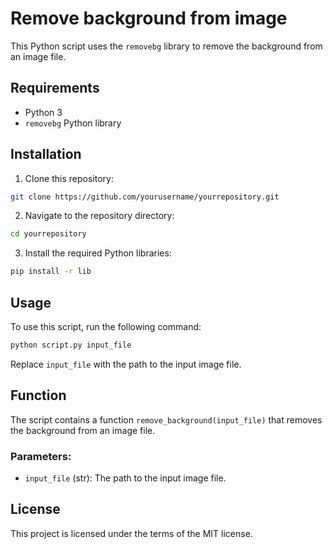 # Remove background from image

This Python script uses the `removebg` library to remove the background from an image file.

## Requirements

- Python 3
- `removebg` Python library

## Installation

1. Clone this repository:

```bash
git clone https://github.com/yourusername/yourrepository.git
```

2. Navigate to the repository directory:

```bash
cd yourrepository
```

3. Install the required Python libraries:

```bash
pip install -r lib
```

## Usage

To use this script, run the following command:

```bash
python script.py input_file 
```

Replace `input_file` with the path to the input image file.

## Function

The script contains a function `remove_background(input_file)` that removes the background from an image file.

### Parameters:

- `input_file` (str): The path to the input image file.

## License

This project is licensed under the terms of the MIT license.
